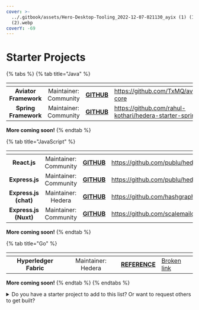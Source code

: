 ```yaml
---
cover: >-
  ../.gitbook/assets/Hero-Desktop-Tooling_2022-12-07-021130_ayix (1) (1)
  (2).webp
coverY: -69
---
```


# Starter Projects

{% tabs %}
{% tab title="Java" %}
<table data-card-size="large" data-view="cards"><thead><tr><th align="center"></th><th align="center"></th><th align="center"></th><th data-hidden data-card-target data-type="content-ref"></th></tr></thead><tbody><tr><td align="center"><strong>Aviator Framework</strong></td><td align="center">Maintainer: Community</td><td align="center"><strong></strong><a href="https://github.com/TxMQ/aviator-core"><strong>GITHUB</strong></a><strong></strong></td><td><a href="https://github.com/TxMQ/aviator-core">https://github.com/TxMQ/aviator-core</a></td></tr><tr><td align="center"><strong>Spring Framework</strong></td><td align="center">Maintainer: Community</td><td align="center"><strong></strong><a href="https://github.com/rahul-kothari/hedera-starter-spring"><strong>GITHUB</strong></a><strong></strong></td><td><a href="https://github.com/rahul-kothari/hedera-starter-spring">https://github.com/rahul-kothari/hedera-starter-spring</a></td></tr></tbody></table>

**More coming soon!**
{% endtab %}

{% tab title="JavaScript" %}
<table data-card-size="large" data-view="cards"><thead><tr><th align="center"></th><th align="center"></th><th align="center"></th><th data-hidden data-card-target data-type="content-ref"></th></tr></thead><tbody><tr><td align="center"><strong>React.js</strong></td><td align="center">Maintainer: Community</td><td align="center"><strong></strong><a href="https://github.com/publu/hedera-reactjs-boilerplate"><strong>GITHUB</strong></a><strong></strong></td><td><a href="https://github.com/publu/hedera-reactjs-boilerplate">https://github.com/publu/hedera-reactjs-boilerplate</a></td></tr><tr><td align="center"><strong>Express.js</strong></td><td align="center">Maintainer: Community</td><td align="center"><strong></strong><a href="https://github.com/publu/hedera-express-boilerplate"><strong>GITHUB</strong></a><strong></strong></td><td><a href="https://github.com/publu/hedera-express-boilerplate">https://github.com/publu/hedera-express-boilerplate</a></td></tr><tr><td align="center"><strong>Express.js (chat)</strong></td><td align="center">Maintainer: Hedera</td><td align="center"><strong></strong><a href="https://github.com/hashgraph/hedera-hcs-chat-js"><strong>GITHUB</strong></a><strong></strong></td><td><a href="https://github.com/hashgraph/hedera-hcs-chat-js">https://github.com/hashgraph/hedera-hcs-chat-js</a></td></tr><tr><td align="center"><strong>Express.js (Nuxt)</strong></td><td align="center">Maintainer: Community</td><td align="center"><strong></strong><a href="https://github.com/scalemaildev/hashgraph_nuxt_chat"><strong>GITHUB</strong></a><strong></strong></td><td><a href="https://github.com/scalemaildev/hashgraph_nuxt_chat">https://github.com/scalemaildev/hashgraph_nuxt_chat</a></td></tr></tbody></table>

**More coming soon!**
{% endtab %}

{% tab title="Go" %}
<table data-card-size="large" data-view="cards"><thead><tr><th align="center"></th><th align="center"></th><th align="center"></th><th data-hidden data-card-target data-type="content-ref"></th></tr></thead><tbody><tr><td align="center"><strong>Hyperledger Fabric</strong></td><td align="center">Maintainer: Hedera</td><td align="center"><strong></strong><a href="broken-reference"><strong>REFERENCE</strong></a><strong></strong></td><td><a href="broken-reference">Broken link</a></td></tr></tbody></table>

**More coming soon!**
{% endtab %}
{% endtabs %}

<details>

<summary>Do you have a starter project to add to this list? Or want to request others to get built?</summary>

Please refer to the [contributing guide](../support-and-community/contributing-guide.md) and open an issue in the `hedera-docs` [repository](https://github.com/hashgraph/hedera-docs) and include the following information within the issue:

* Starter project framework name
* Developer/maintainer name
* Link to the GitHub repository

</details>
